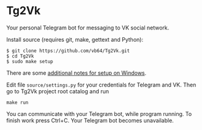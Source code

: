 # Tg2Vk
Your personal Telegram bot for messaging to VK social network.

Install source (requires git, make, gettext and Python):

```
$ git clone https://github.com/vb64/Tg2Vk.git
$ cd Tg2Vk
$ sudo make setup
```

There are some [additional notes for setup on Windows](WINDOWS.md).

Edit file `source/settings.py` for your credentials for Telegram and VK. Then go to Tg2Vk project root catalog and run

```
make run
```

You can communicate with your Telegram bot, while program running. To finish work press Ctrl+C. Your Telegram bot becomes unavailable.
